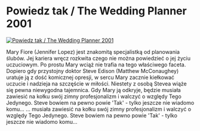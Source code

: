 Powiedz tak / The Wedding Planner 2001 
=============
[![Powiedz tak / The Wedding Planner 2001 ](http://vidos.pl/images/player.gif)](http://vidos.pl/powiedz-tak-the-wedding-planner-2001)

 Mary Fiore (Jennifer Lopez) jest znakomitą specjalistką od planowania ślubów. Jej kariera wręcz rozkwita czego nie można powiedzieć o jej życiu uczuciowym. Po prostu Mary wciąż nie trafia na tego właściwego faceta. Dopiero gdy przystojny doktor Steve Edison (Matthew McConaughey) uratuje ją z dość komicznej opresji, w sercu Mary zacznie kiełkować uczucie i nadzieja na szczęście w miłości. Niestety z osobą Stevea wiąże się pewna niewygodna tajemnica. Gdy Mary ją odkryje, będzie musiała zawiesić na kołku swój zimny profesjonalizm i walczyć o względy Tego Jedynego. Steve bowiem na pewno powie 'Tak' - tylko jeszcze nie wiadomo komu...   ... musiała zawiesić na kołku swój zimny profesjonalizm i walczyć o względy Tego Jedynego. Steve bowiem na pewno powie 'Tak' - tylko jeszcze nie wiadomo komu...
